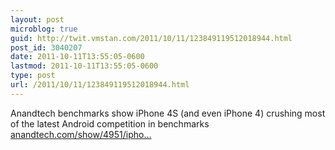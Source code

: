 ```yaml
---
layout: post
microblog: true
guid: http://twit.vmstan.com/2011/10/11/123849119512018944.html
post_id: 3040207
date: 2011-10-11T13:55:05-0600
lastmod: 2011-10-11T13:55:05-0600
type: post
url: /2011/10/11/123849119512018944.html
---
```

Anandtech benchmarks show iPhone 4S (and even iPhone 4) crushing most of the latest Android competition in benchmarks <a href="http://www.anandtech.com/show/4951/iphone-4s-preliminary-benchmarks-800mhz-a5-slightly-slower-gpu-than-ipad-2">anandtech.com/show/4951/ipho…</a>
